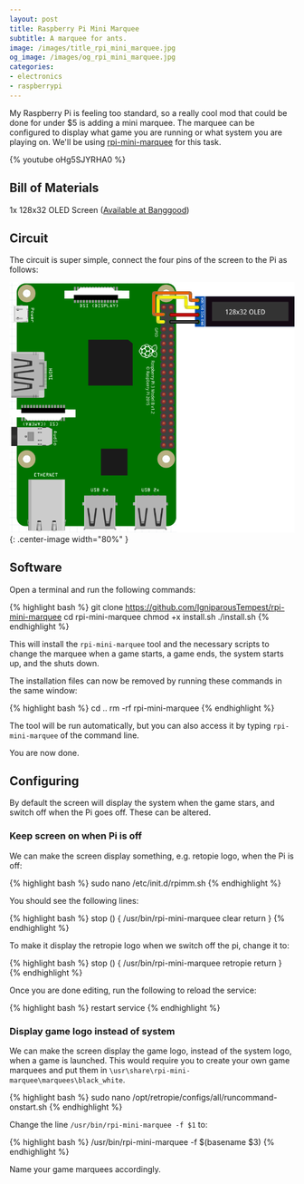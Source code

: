 ```yaml
---
layout: post
title: Raspberry Pi Mini Marquee
subtitle: A marquee for ants.
image: /images/title_rpi_mini_marquee.jpg
og_image: /images/og_rpi_mini_marquee.jpg
categories:
- electronics
- raspberrypi
---
```


My Raspberry Pi is feeling too standard, so a really cool mod that could be done for under $5 is adding a mini marquee. The marquee can be configured to display what game you are running or what system you are playing on. We'll be using [rpi-mini-marquee](https://github.com/IgniparousTempest/rpi-mini-marquee) for this task.

{% youtube oHg5SJYRHA0 %}

## Bill of Materials

1x 128x32 OLED Screen ([Available at Banggood](https://www.banggood.com/0_91-Inch-128x32-IIC-I2C-Blue-OLED-LCD-Display-DIY-Oled-Module-SSD1306-Driver-IC-DC-3_3V-5V-p-1140506.html?rmmds=myorder "Or from somewhere else"))

## Circuit

The circuit is super simple, connect the four pins of the screen to the Pi as follows:

![Circuit Schematic](/images/rpi-mini-marquee-circuit.png "Circuit Schematic"){: .center-image width="80%" }

## Software

Open a terminal and run the following commands:

{% highlight bash %}
git clone https://github.com/IgniparousTempest/rpi-mini-marquee
cd rpi-mini-marquee
chmod +x install.sh
./install.sh
{% endhighlight %}
    
This will install the `rpi-mini-marquee` tool and the necessary scripts to change the marquee when a game starts, a game ends, the system starts up, and the shuts down.

The installation files can now be removed by running these commands in the same window:

{% highlight bash %}
cd ..
rm -rf rpi-mini-marquee
{% endhighlight %}

The tool will be run automatically, but you can also access it by typing `rpi-mini-marquee` of the command line.

You are now done.

## Configuring

By default the screen will display the system when the game stars, and switch off when the Pi goes off. These can be altered. 

### Keep screen on when Pi is off

We can make the screen display something, e.g. retopie logo, when the Pi is off:

{% highlight bash %}
sudo nano /etc/init.d/rpimm.sh
{% endhighlight %}
    
You should see the following lines:

{% highlight bash %}
stop () {
    /usr/bin/rpi-mini-marquee clear
    return
}
{% endhighlight %}

To make it display the retropie logo when we switch off the pi, change it to:

{% highlight bash %}
stop () {
    /usr/bin/rpi-mini-marquee retropie
    return
}
{% endhighlight %}

Once you are done editing, run the following to reload the service:

{% highlight bash %}
restart service
{% endhighlight %}

### Display game logo instead of system

We can make the screen display the game logo, instead of the system logo, when a game is launched. This would require you to create your own game marquees and put them in `\usr\share\rpi-mini-marquee\marquees\black_white`.

{% highlight bash %}
sudo nano /opt/retropie/configs/all/runcommand-onstart.sh
{% endhighlight %}

Change the line `/usr/bin/rpi-mini-marquee -f $1` to:

{% highlight bash %}
/usr/bin/rpi-mini-marquee -f $(basename $3)
{% endhighlight %}

Name your game marquees accordingly.